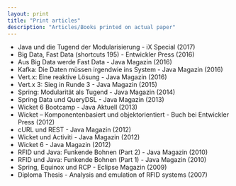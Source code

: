 ```yaml
---
layout: print
title: "Print articles"
description: "Articles/Books printed on actual paper"
---
```

- Java und die Tugend der Modularisierung - iX Special (2017)
- Big Data, Fast Data (shortcuts 195) - Entwickler Press (2016)
- Aus Big Data werde Fast Data - Java Magazin (2016)
- Kafka: Die Daten müssen irgendwie ins System - Java Magazin (2016)
- Vert.x: Eine reaktive Lösung - Java Magazin (2016)
- Vert.x 3: Sieg in Runde 3 - Java Magazin (2015)
- Spring: Modularität als Tugend - Java Magazin (2014)
- Spring Data und QueryDSL - Java Magazin (2013)
- Wicket 6 Bootcamp - Java Aktuell (2013)
- Wicket – Komponentenbasiert und objektorientiert - Buch bei Entwickler Press (2012)
- cURL und REST - Java Magazin (2012)
- Wicket und Activiti - Java Magazin (2012)
- Wicket 6 - Java Magazin (2012)
- RFID und Java: Funkende Bohnen (Part 2) - Java Magazin (2010)
- RFID und Java: Funkende Bohnen (Part 1) - Java Magazin (2010)
- Spring, Equinox und RCP - Eclipse Magazin (2009)
- Diploma Thesis - Analysis and emulation of RFID systems (2007)
